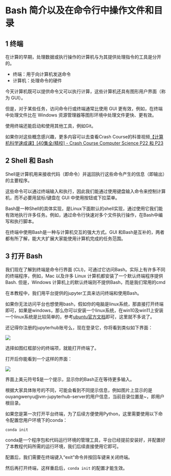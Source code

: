 # Bash 简介以及在命令行中操作文件和目录

## 1 终端

在计算的早期，处理数据或执行操作的计算机与为其提供处理指令的工具是分开的。

- 终端：用于向计算机发送命令  
- 计算机：处理命令的硬件

今天计算机既可以提供命令又可以执行计算，这些计算机还具有图形用户界面（称为 GUI）。

但是，对于某些任务，访问命令行或终端通常比使用 GUI 更有效，例如，在终端中处理文件比在 Windows 资源管理器等图形环境中处理文件更快、更有效。

使用终端还能启动和使用其他工具，例如Git。

如果你对这些概念感兴趣，更多内容可以去查看Crash Course的科普视频[【计算机科学速成课】[40集全/精校] - Crash Course Computer Science P22 和 P23](https://www.bilibili.com/video/BV1EW411u7th?spm_id_from=333.337.search-card.all.click)

## 2 Shell 和 Bash

Shell是计算机用来接收代码（即命令）并返回执行这些命令产生的信息（即输出）的主要程序。

这些命令可以通过终端输入和执行，因此我们能通过使用键盘输入命令来控制计算机，而不必要用鼠标/键盘在 GUI 中使用按钮或下拉菜单。

Bash是一种Shell的具体实现，是Linux下面默认的shell实现，通过使用它我们能有效地执行许多任务。例如，通过命令行快速对多个文件执行操作，在Bash中编写和执行脚本。

在终端中使用Bash是一种与计算机交互的强大方式。GUI 和Bash是互补的，两者都有所了解，能大大扩展大家能使用计算机完成的任务范围。

## 3 打开 Bash

我们现在了解到终端是命令行界面 (CLI)，可通过它访问Bash。实际上有许多不同的终端程序，例如，Mac 以及许多 Linux 计算机都安装了一个默认终端程序提供Bash. 但是，Windows 计算机上的默认终端则不提供Bash，而是我们常用的cmd

在本教程中，我们用平台提供的jupyter工具来访问终端和使用Bash。

如果你无法访问平台也想使用bash，假如你的电脑是linux系统，那直接打开终端即可，如果是windows，那么你可以安装一个linux系统，在win10及win11上安装一个linux系统是比较简单的，参考[ubuntu官方文档](https://ubuntu.com/tutorials/install-ubuntu-on-wsl2-on-windows-11-with-gui-support#1-overview)即可，这里就不多说了。

还记得你注册的jupyterhub账号么，现在登录它，你将看到类似如下界面：

![](../img/jupyter_cover.png)

选择如图红框部分的终端项，就能打开终端了。

打开后你能看到一个这样的界面：

![](../img/jupyter_terminal.png)

界面上美元符号$是一个提示，显示你的Bash正在等待更多输入。

根据大家具体账号的不同，可能会看到不同提示信息，例如图片上显示的是ouyangwenyu@vm-jupyterhub-server的用户信息，当前目录位置是~，即用户根目录。

如果您是第一次打开平台终端，为了后续方便使用Python，这里需要使用以下命令配置您用户环境下的conda：

```Shell
conda init
```

conda是一个程序包和代码运行环境的管理工具，平台已经提前安装好，并配置好了本教程代码所需的运行环境，我们后续直接使用它即可。

配置后，我们需要在终端键入“exit”命令并按回车键来关闭终端。

然后再打开终端，这样重启后，`conda init` 的配置才能生效。
